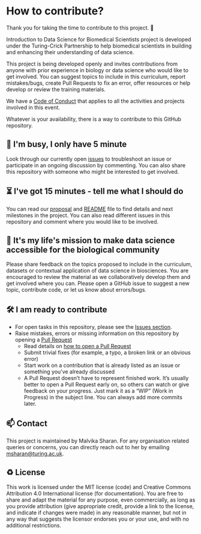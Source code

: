 # How to contribute?

Thank you for taking the time to contribute to this project. 🎉

Introduction to Data Science for Biomedical Scientists project is developed under the Turing-Crick Partnership to help biomedical scientists in building and enhancing their understanding of data science.

This project is being developed openly and invites contributions from anyone with prior experience in biology or data science who would like to get involved.
You can suggest topics to include in this curriculum, report mistakes/bugs, create Pull Requests to fix an error, offer resources or help develop or review the training materials.

We have a [Code of Conduct](./CODE_OF_CONDUCT.md) that applies to all the activities and projects involved in this event.

Whatever is your availability, there is a way to contribute to this GitHub repository.

🏃 I'm busy, I only have 5 minute
---

Look through our currently open [issues](https://github.com/alan-turing-institute/data-training-for-bioscience/issues) to troubleshoot an issue or participate in an ongoing discussion by commenting.
You can also share this repository with someone who might be interested to get involved.

⏳ I've got 15 minutes - tell me what I should do
---

You can read our [proposal](https://github.com/alan-turing-institute/data-training-for-bioscience/blob/main/proposal/2021-06-ASG-proposal.md) and [README](https://github.com/alan-turing-institute/data-training-for-bioscience/blob/main/README.md) file to find details and next milestones in the project.
You can also read different issues in this repository and comment where you would like to be involved.

🎉 It's my life's mission to make data science accessible for the biological community
---

Please share feedback on the topics proposed to include in the curriculum, datasets or contextual application of data science in biosciences.
You are encouraged to review the material as we collaboratively develop them and get involved where you can.
Please open a GitHub issue to suggest a new topic, contribute code, or let us know about errors/bugs.

🛠 I am ready to contribute 
---

- For open tasks in this repository, please see the [Issues section](https://github.com/alan-turing-institute/data-training-for-bioscience/issues).
- Raise mistakes, errors or missing information on this repository by opening a [Pull Request](https://github.com/alan-turing-institute/data-training-for-bioscience/pulls)
  - Read details on [how to open a Pull Request](https://opensource.guide/how-to-contribute/#opening-a-pull-request)
  - Submit trivial fixes (for example, a typo, a broken link or an obvious error)
  - Start work on a contribution that is already listed as an issue or something you’ve already discussed
  - A Pull Request doesn’t have to represent finished work. It’s usually better to open a Pull Request early on, so others can watch or give feedback on your progress. Just mark it as a “WIP” (Work in Progress) in the subject line. You can always add more commits later.

📫 Contact
---

This project is maintained by Malvika Sharan.
For any organisation related queries or concerns, you can directly reach out to her by emailing [msharan@turing.ac.uk](mailto:msharan@turing.ac.uk).

♻️ License
---

This work is licensed under the MIT license (code) and Creative Commons Attribution 4.0 International license (for documentation). 
You are free to share and adapt the material for any purpose, even commercially, 
as long as you provide attribution (give appropriate credit, provide a link to the license, 
and indicate if changes were made) in any reasonable manner, but not in any way that suggests the 
licensor endorses you or your use, and with no additional restrictions.
